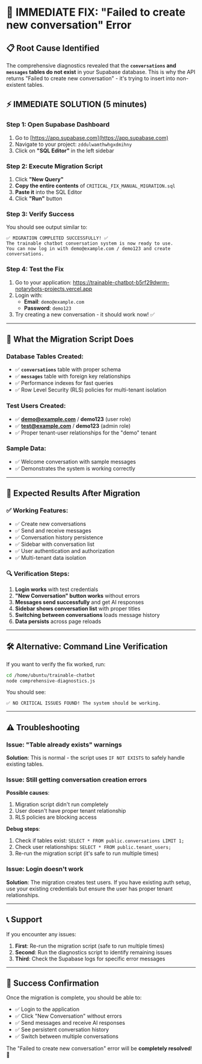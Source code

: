 
# 🚨 IMMEDIATE FIX: "Failed to create new conversation" Error

## 📋 Root Cause Identified
The comprehensive diagnostics revealed that the **`conversations` and `messages` tables do not exist** in your Supabase database. This is why the API returns "Failed to create new conversation" - it's trying to insert into non-existent tables.

## ⚡ IMMEDIATE SOLUTION (5 minutes)

### Step 1: Open Supabase Dashboard
1. Go to [https://app.supabase.com](https://app.supabase.com)
2. Navigate to your project: `zddulwamthwhgxdmihny`
3. Click on **"SQL Editor"** in the left sidebar

### Step 2: Execute Migration Script
1. Click **"New Query"** 
2. **Copy the entire contents** of `CRITICAL_FIX_MANUAL_MIGRATION.sql`
3. **Paste it** into the SQL Editor
4. Click **"Run"** button

### Step 3: Verify Success
You should see output similar to:
```
✅ MIGRATION COMPLETED SUCCESSFULLY! ✅
The trainable chatbot conversation system is now ready to use.
You can now log in with demo@example.com / demo123 and create conversations.
```

### Step 4: Test the Fix
1. Go to your application: https://trainable-chatbot-b5rf29dwrm-notarybots-projects.vercel.app
2. Login with: 
   - **Email**: `demo@example.com`
   - **Password**: `demo123`
3. Try creating a new conversation - it should work now! ✅

---

## 🔧 What the Migration Script Does

### Database Tables Created:
- ✅ **`conversations`** table with proper schema
- ✅ **`messages`** table with foreign key relationships
- ✅ Performance indexes for fast queries
- ✅ Row Level Security (RLS) policies for multi-tenant isolation

### Test Users Created:
- ✅ **demo@example.com** / **demo123** (user role)
- ✅ **test@example.com** / **demo123** (admin role)
- ✅ Proper tenant-user relationships for the "demo" tenant

### Sample Data:
- ✅ Welcome conversation with sample messages
- ✅ Demonstrates the system is working correctly

---

## 🎯 Expected Results After Migration

### ✅ Working Features:
- ✅ Create new conversations
- ✅ Send and receive messages
- ✅ Conversation history persistence
- ✅ Sidebar with conversation list
- ✅ User authentication and authorization
- ✅ Multi-tenant data isolation

### 🔍 Verification Steps:
1. **Login works** with test credentials
2. **"New Conversation" button works** without errors
3. **Messages send successfully** and get AI responses
4. **Sidebar shows conversation list** with proper titles
5. **Switching between conversations** loads message history
6. **Data persists** across page reloads

---

## 🛠️ Alternative: Command Line Verification

If you want to verify the fix worked, run:
```bash
cd /home/ubuntu/trainable-chatbot
node comprehensive-diagnostics.js
```

You should see:
```
✅ NO CRITICAL ISSUES FOUND! The system should be working.
```

---

## ⚠️ Troubleshooting

### Issue: "Table already exists" warnings
**Solution**: This is normal - the script uses `IF NOT EXISTS` to safely handle existing tables.

### Issue: Still getting conversation creation errors
**Possible causes**:
1. Migration script didn't run completely
2. User doesn't have proper tenant relationship
3. RLS policies are blocking access

**Debug steps**:
1. Check if tables exist: `SELECT * FROM public.conversations LIMIT 1;`
2. Check user relationships: `SELECT * FROM public.tenant_users;`
3. Re-run the migration script (it's safe to run multiple times)

### Issue: Login doesn't work
**Solution**: The migration creates test users. If you have existing auth setup, use your existing credentials but ensure the user has proper tenant relationships.

---

## 📞 Support

If you encounter any issues:
1. **First**: Re-run the migration script (safe to run multiple times)
2. **Second**: Run the diagnostics script to identify remaining issues
3. **Third**: Check the Supabase logs for specific error messages

---

## 🎉 Success Confirmation

Once the migration is complete, you should be able to:
- ✅ Login to the application
- ✅ Click "New Conversation" without errors
- ✅ Send messages and receive AI responses
- ✅ See persistent conversation history
- ✅ Switch between multiple conversations

The "Failed to create new conversation" error will be **completely resolved**! 🚀
